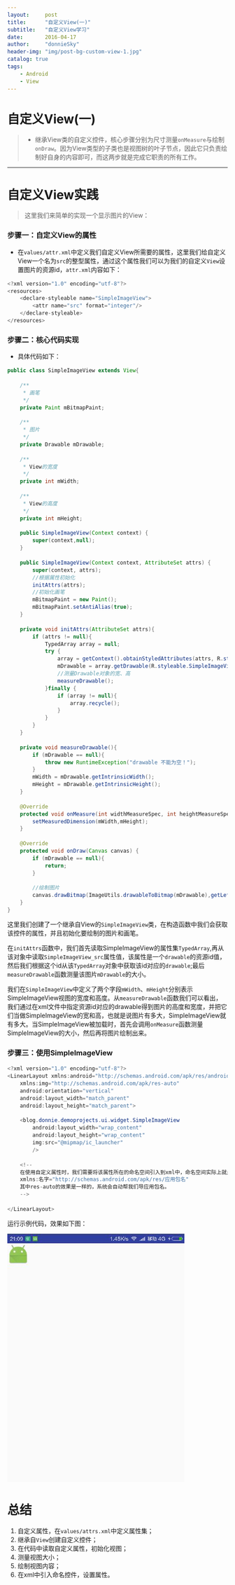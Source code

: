 ```yaml
---
layout:     post
title:      "自定义View(一)"
subtitle:   "自定义View学习"
date:       2016-04-17
author:     "donnieSky"
header-img: "img/post-bg-custom-view-1.jpg"
catalog: true
tags:
    - Android
    - View
---
```


# 自定义View(一)

> * 继承View类的自定义控件，核心步骤分别为尺寸测量`onMeasure`与绘制`onDraw`。因为View类型的子类也是视图树的叶子节点，因此它只负责绘制好自身的内容即可，而这两步就是完成它职责的所有工作。

----

# 自定义View实践

> 这里我们来简单的实现一个显示图片的View：

### 步骤一：自定义View的属性

* 在`values/attr.xml`中定义我们自定义View所需要的属性，这里我们给自定义View一个名为`src`的整型属性，通过这个属性我们可以为我们的自定义`View`设置图片的资源id，`attr.xml`内容如下：

```java
<?xml version="1.0" encoding="utf-8"?>
<resources>
    <declare-styleable name="SimpleImageView">
        <attr name="src" format="integer"/>
    </declare-styleable>
</resources>
```

### 步骤二：核心代码实现

* 具体代码如下：

```java
public class SimpleImageView extends View{

    /**
     * 画笔
     */
    private Paint mBitmapPaint;

    /**
     * 图片
     */
    private Drawable mDrawable;

    /**
     * View的宽度
     */
    private int mWidth;

    /**
     * View的高度
     */
    private int mHeight;

    public SimpleImageView(Context context) {
        super(context,null);
    }

    public SimpleImageView(Context context, AttributeSet attrs) {
        super(context, attrs);
        //根据属性初始化
        initAttrs(attrs);
        //初始化画笔
        mBitmapPaint = new Paint();
        mBitmapPaint.setAntiAlias(true);
    }

    private void initAttrs(AttributeSet attrs){
        if (attrs != null){
            TypedArray array = null;
            try {
                array = getContext().obtainStyledAttributes(attrs, R.styleable.SimpleImageView);
                mDrawable = array.getDrawable(R.styleable.SimpleImageView_src);
                //测量Drawable对象的宽、高
                measureDrawable();
            }finally {
                if (array != null){
                    array.recycle();
                }
            }
        }
    }

    private void measureDrawable(){
        if (mDrawable == null){
            throw new RuntimeException("drawable 不能为空！");
        }
        mWidth = mDrawable.getIntrinsicWidth();
        mHeight = mDrawable.getIntrinsicHeight();
    }

    @Override
    protected void onMeasure(int widthMeasureSpec, int heightMeasureSpec) {
        setMeasuredDimension(mWidth,mHeight);
    }

    @Override
    protected void onDraw(Canvas canvas) {
        if (mDrawable == null){
            return;
        }

        //绘制图片
        canvas.drawBitmap(ImageUtils.drawableToBitmap(mDrawable),getLeft(),getTop(),mBitmapPaint);
    }
}
```

这里我们创建了一个继承自View的`SimpleImageView`类，在构造函数中我们会获取该控件的属性，并且初始化要绘制的图片和画笔。

在`initAttrs`函数中，我们首先读取SimpleImageView的属性集`TypedArray`,再从该对象中读取`SimpleImageView_src`属性值，该属性是一个`drawable`的资源id值，然后我们根据这个id从该`TypedArray`对象中获取该id对应的`drawable`;最后`measureDrawable`函数测量该图片`mDrawable`的大小。

我们在`SimpleImageView`中定义了两个字段`mWidth`、`mHeight`分别表示SimpleImageView视图的宽度和高度。从`measureDrawable`函数我们可以看出，我们通过在xml文件中指定资源id对应的drawable得到图片的高度和宽度，并把它们当做SimpleImageView的宽和高，也就是说图片有多大，SimpleImageView就有多大。当SimpleImageView被加载时，首先会调用`onMeasure`函数测量SimpleImageView的大小，然后再将图片绘制出来。

### 步骤三：使用SimpleImageView

```java
<?xml version="1.0" encoding="utf-8"?>
<LinearLayout xmlns:android="http://schemas.android.com/apk/res/android"
    xmlns:img="http://schemas.android.com/apk/res-auto"
    android:orientation="vertical"
    android:layout_width="match_parent"
    android:layout_height="match_parent">

    <blog.donnie.demoprojects.ui.widget.SimpleImageView
        android:layout_width="wrap_content"
        android:layout_height="wrap_content"
        img:src="@mipmap/ic_launcher"
        />
        
    <!--
    在使用自定义属性时，我们需要将该属性所在的命名空间引入到xml中，命名空间实际上就是该工程的应用包名。因为自定义的属性集最终会编译为R类，R类的完整路径是应用的包名.R,格式如下：
    xmlns:名字="http://schemas.android.com/apk/res/应用包名"
    其中res-auto的效果是一样的，系统会自动帮我们导应用包名。
    -->

</LinearLayout>
```

运行示例代码，效果如下图：

![img](/img/in-post/simple-imageview.jpg)

# 总结

1. 自定义属性，在`values/attrs.xml`中定义属性集；
2. 继承自`View`创建自定义控件；
3. 在代码中读取自定义属性，初始化视图；
4. 测量视图大小；
5. 绘制视图内容；
6. 在xml中引入命名控件，设置属性。









